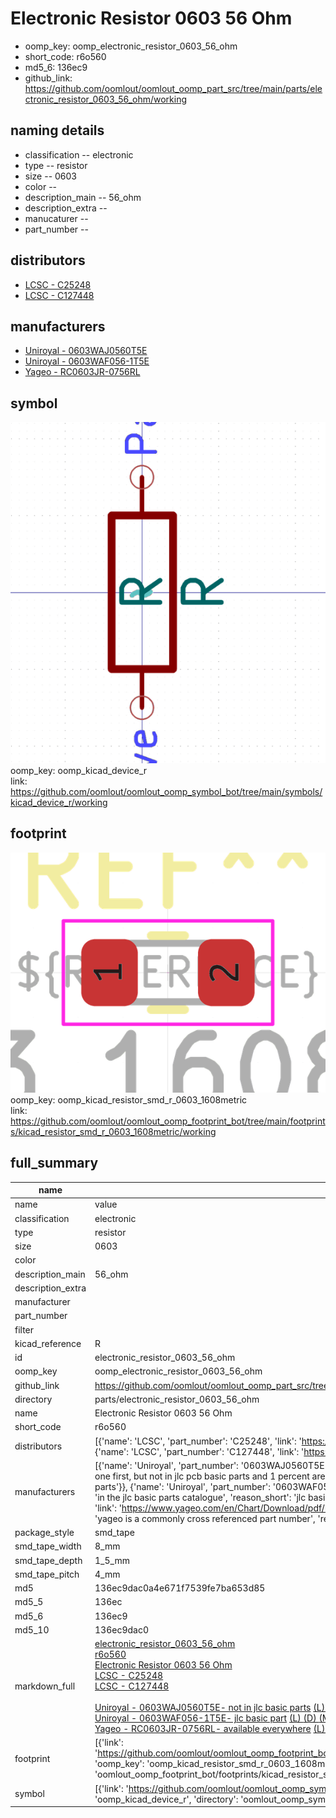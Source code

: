 # Electronic Resistor 0603 56 Ohm

  
* oomp_key: oomp_electronic_resistor_0603_56_ohm 
* short_code: r6o560
* md5_6: 136ec9  
* github_link: https://github.com/oomlout/oomlout_oomp_part_src/tree/main/parts/electronic_resistor_0603_56_ohm/working  
## naming details
* classification -- electronic
* type -- resistor
* size -- 0603
* color -- 
* description_main -- 56_ohm
* description_extra -- 
* manucaturer -- 
* part_number -- 

## distributors
* [LCSC - C25248](https://lcsc.com/product-detail/C25248.html)  
* [LCSC - C127448](https://lcsc.com/product-detail/C127448.html)  

## manufacturers
* [Uniroyal - 0603WAJ0560T5E]()  
* [Uniroyal - 0603WAF056-1T5E]()  
* [Yageo - RC0603JR-0756RL](https://www.yageo.com/en/Chart/Download/pdf/RC0603JR-0756RL)  

## symbol

![](symbol/0/working/working_600.png)  
oomp_key: oomp_kicad_device_r  
link: https://github.com/oomlout/oomlout_oomp_symbol_bot/tree/main/symbols/kicad_device_r/working  

## footprint

![](footprint/0/working/working_600.png)  
oomp_key: oomp_kicad_resistor_smd_r_0603_1608metric  
link: https://github.com/oomlout/oomlout_oomp_footprint_bot/tree/main/footprints/kicad_resistor_smd_r_0603_1608metric/working  

## full_summary
| name | value | 
| --- | --- | 
| name | value | 
| classification | electronic | 
| type | resistor | 
| size | 0603 | 
| color |  | 
| description_main | 56_ohm | 
| description_extra |  | 
| manufacturer |  | 
| part_number |  | 
| filter |  | 
| kicad_reference | R | 
| id | electronic_resistor_0603_56_ohm | 
| oomp_key | oomp_electronic_resistor_0603_56_ohm | 
| github_link | https://github.com/oomlout/oomlout_oomp_part_src/tree/main/parts/electronic_resistor_0603_56_ohm/working | 
| directory | parts/electronic_resistor_0603_56_ohm | 
| name | Electronic Resistor 0603 56 Ohm | 
| short_code | r6o560 | 
| distributors | [{'name': 'LCSC', 'part_number': 'C25248', 'link': 'https://lcsc.com/product-detail/C25248.html', 'id': 'distributor_lcsc'}, {'name': 'LCSC', 'part_number': 'C127448', 'link': 'https://lcsc.com/product-detail/C127448.html', 'id': 'distributor_lcsc'}] | 
| manufacturers | [{'name': 'Uniroyal', 'part_number': '0603WAJ0560T5E', 'link': '', 'id': 'manufacturer_uniroyal', 'note': {'reason': 'did this one first, but not in jlc pcb basic parts and 1 percent are and they are the same price', 'reason_short': 'not in jlc basic parts'}}, {'name': 'Uniroyal', 'part_number': '0603WAF056-1T5E', 'link': '', 'id': 'manufacturer_uniroyal', 'note': {'reason': 'in the jlc basic parts catalogue', 'reason_short': 'jlc basic part'}}, {'name': 'Yageo', 'part_number': 'RC0603JR-0756RL', 'link': 'https://www.yageo.com/en/Chart/Download/pdf/RC0603JR-0756RL', 'id': 'manufacturer_yageo', 'note': {'reason': 'yageo is a commonly cross referenced part number', 'reason_short': 'available everywhere'}}] | 
| package_style | smd_tape | 
| smd_tape_width | 8_mm | 
| smd_tape_depth | 1_5_mm | 
| smd_tape_pitch | 4_mm | 
| md5 | 136ec9dac0a4e671f7539fe7ba653d85 | 
| md5_5 | 136ec | 
| md5_6 | 136ec9 | 
| md5_10 | 136ec9dac0 | 
| markdown_full | [electronic_resistor_0603_56_ohm](https://github.com/oomlout/oomlout_oomp_part_src/tree/main/parts/electronic_resistor_0603_56_ohm/working)<br>[r6o560](https://github.com/oomlout/oomlout_oomp_part_src/tree/main/parts/electronic_resistor_0603_56_ohm/working)<br>[Electronic Resistor 0603 56 Ohm](https://github.com/oomlout/oomlout_oomp_part_src/tree/main/parts/electronic_resistor_0603_56_ohm/working)<br>[LCSC - C25248<br>](https://lcsc.com/product-detail/C25248.html)[LCSC - C127448<br>](https://lcsc.com/product-detail/C127448.html)<br>[Uniroyal - 0603WAJ0560T5E- not in jlc basic parts]() [(L)  ](https://www.lcsc.com/search?q=0603WAJ0560T5E)[(D)  ](https://www.digikey.com/en/products?keywords=0603WAJ0560T5E)[(M)  ](https://www.mouser.com/Search/Refine?Keyword=0603WAJ0560T5E)[(N)  ](https://www.newark.com/search?st=0603WAJ0560T5E)[(SZ)  ](https://so.szlcsc.com/global.html?k=0603WAJ0560T5E)<br>[Uniroyal - 0603WAF056-1T5E- jlc basic part]() [(L)  ](https://www.lcsc.com/search?q=0603WAF056-1T5E)[(D)  ](https://www.digikey.com/en/products?keywords=0603WAF056-1T5E)[(M)  ](https://www.mouser.com/Search/Refine?Keyword=0603WAF056-1T5E)[(N)  ](https://www.newark.com/search?st=0603WAF056-1T5E)[(SZ)  ](https://so.szlcsc.com/global.html?k=0603WAF056-1T5E)<br>[Yageo - RC0603JR-0756RL- available everywhere](https://www.yageo.com/en/Chart/Download/pdf/RC0603JR-0756RL) [(L)  ](https://www.lcsc.com/search?q=RC0603JR-0756RL)[(D)  ](https://www.digikey.com/en/products?keywords=RC0603JR-0756RL)[(M)  ](https://www.mouser.com/Search/Refine?Keyword=RC0603JR-0756RL)[(N)  ](https://www.newark.com/search?st=RC0603JR-0756RL)[(SZ)  ](https://so.szlcsc.com/global.html?k=RC0603JR-0756RL)<br> | 
| footprint | [{'link': 'https://github.com/oomlout/oomlout_oomp_footprint_bot/tree/main/foootprntss/kicad_resistor_smd_r_0603_1608metric', 'oomp_key': 'oomp_kicad_resistor_smd_r_0603_1608metric', 'directory': 'oomlout_oomp_footprint_bot/footprints/kicad_resistor_smd_r_0603_1608metric//working/working.kicad_mod'}] | 
| symbol | [{'link': 'https://github.com/oomlout/oomlout_oomp_symbol_bot/tree/main/symbols/kicad_device_r', 'oomp_key': 'oomp_kicad_device_r', 'directory': 'oomlout_oomp_symbol_bot/symbols/kicad_device_r//working/working.kicad_sym'}] | 
